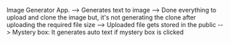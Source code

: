Image Generator App.
--> Generates text to image
--> Done everything to upload and clone the image but, it's not generating the clone after uploading the required file size
--> Uploaded file gets stored in the public
--> Mystery box: It generates auto text if mystery box is clicked
